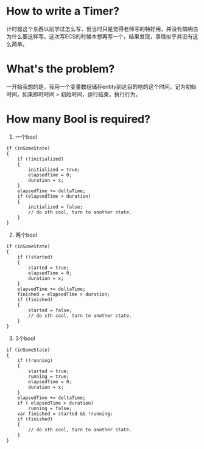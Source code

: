 # How to write a Timer?

计时器这个东西以前学过怎么写，但当时只是觉得老师写的特好用，并没有搞明白为什么要这样写，这次写ECS的时候本想再写一个，结果发现，事情似乎并没有这么简单。

# What's the problem?

一开始我想的是，我用一个变量数组储存entity到达目的地的这个时间，记为初始时间，如果即时时间 > 初始时间，运行结束，执行行为。

# How many Bool is required?

1. 一个bool
```
if (inSomeState)
{
    if (!initialized)
    {
        initialized = true;
        elapsedTime = 0;
        duration = x;
    }
    elapsedTime += deltaTime;
    if (elapsedTime > duration)
    {
        initialized = false;
        // do sth cool, turn to another state.
    }
}
```
2. 两个bool
```
if (inSomeState)
{
    if (!started)
    {
        started = true;
        elapsedTime = 0;
        duration = x;
    }
    elapsedTime += deltaTime;
    finished = elapsedTime > duration;
    if (finished)
    {
        started = false;
        // do sth cool, turn to another state.
    }
}
```

3. 3个bool
```
if (inSomeState)
{
    if (!running)
    {
        started = true;
        running = true;
        elapsedTime = 0;
        duration = x;
    }
    elapsedTime += deltaTime;
    if ( elapsedTime > duration)
        running = false;
    var finished = started && !running;
    if (finished)
    {
        // do sth cool, turn to another state.
    }
}
```